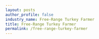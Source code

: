 ```yaml
---
layout: posts 
author_profile: false 
industry_name: Free-Range Turkey Farmer
title: Free-Range Turkey Farmer
permalink: /free-range-turkey-farmer
---
```

